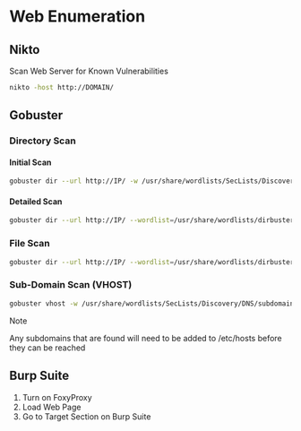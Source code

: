 # Web Enumeration
## Nikto
Scan Web Server for Known Vulnerabilities
```bash
nikto -host http://DOMAIN/
```
## Gobuster
### Directory Scan
#### Initial Scan
```bash
gobuster dir --url http://IP/ -w /usr/share/wordlists/SecLists/Discovery/Web-Content/common.txt -t 50
```
#### Detailed Scan
```bash
gobuster dir --url http://IP/ --wordlist=/usr/share/wordlists/dirbuster/directory-list-2.3-medium-reversed.txt -t 50
```
### File Scan
```bash
gobuster dir --url http://IP/ --wordlist=/usr/share/wordlists/dirbuster/directory-list-2.3-medium-reversed.txt -x cgi,py,pl,php,sh,txt,html -t 50
```
### Sub-Domain Scan (VHOST)
```bash
gobuster vhost -w /usr/share/wordlists/SecLists/Discovery/DNS/subdomains-top1million-5000.txt -u http://DOMAIN --append-domain
```
>[!NOTE]
>Any subdomains that are found will need to be added to /etc/hosts before they can be reached

## Burp Suite 
1. Turn on FoxyProxy
2. Load Web Page
3. Go to Target Section on Burp Suite
